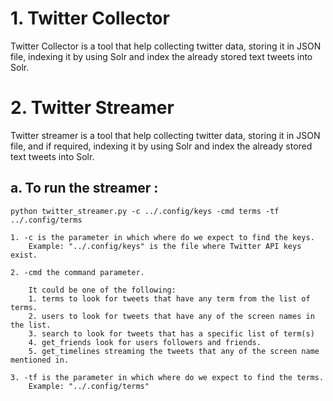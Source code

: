 # 1. Twitter Collector
Twitter Collector is a tool that help collecting twitter data, storing it in JSON file, indexing it by using Solr and index the already stored text tweets into Solr.


# 2. Twitter Streamer
Twitter streamer is a tool that help collecting twitter data, storing it in JSON file, and if required, indexing it by using Solr and index the already stored text tweets into Solr.


          
##   a.  To run the streamer :

```
python twitter_streamer.py -c ../.config/keys -cmd terms -tf ../.config/terms
```

    1. -c is the parameter in which where do we expect to find the keys. 
        Example: "../.config/keys" is the file where Twitter API keys exist.

    2. -cmd the command parameter. 
        
        It could be one of the following:
        1. terms to look for tweets that have any term from the list of terms.
        2. users to look for tweets that have any of the screen names in the list.
        3. search to look for tweets that has a specific list of term(s)
        4. get_friends look for users followers and friends.
        5. get_timelines streaming the tweets that any of the screen name mentioned in.
    
    3. -tf is the parameter in which where do we expect to find the terms. 
        Example: "../.config/terms"
    
    
